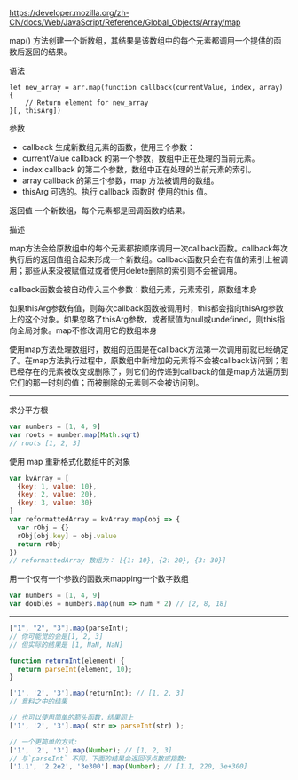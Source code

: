 https://developer.mozilla.org/zh-CN/docs/Web/JavaScript/Reference/Global_Objects/Array/map

map() 方法创建一个新数组，其结果是该数组中的每个元素都调用一个提供的函数后返回的结果。

语法

    let new_array = arr.map(function callback(currentValue, index, array) {
        // Return element for new_array
    }[, thisArg])

参数

* callback 生成新数组元素的函数，使用三个参数：
* currentValue callback 的第一个参数，数组中正在处理的当前元素。
* index callback 的第二个参数，数组中正在处理的当前元素的索引。
* array callback 的第三个参数，map 方法被调用的数组。
* thisArg 可选的。执行 callback 函数时 使用的this 值。

返回值
一个新数组，每个元素都是回调函数的结果。

描述

map方法会给原数组中的每个元素都按顺序调用一次callback函数。callback每次执行后的返回值组合起来形成一个新数组。callback函数只会在有值的索引上被调用；那些从来没被赋值过或者使用delete删除的索引则不会被调用。

callback函数会被自动传入三个参数：数组元素，元素索引，原数组本身

如果thisArg参数有值，则每次callback函数被调用时，this都会指向thisArg参数上的这个对象。如果忽略了thisArg参数，或者赋值为null或undefined，则this指向全局对象。map不修改调用它的数组本身

使用map方法处理数组时，数组的范围是在callback方法第一次调用前就已经确定了。在map方法执行过程中，原数组中新增加的元素将不会被callback访问到；若已经存在的元素被改变或删除了，则它们的传递到callback的值是map方法遍历到它们的那一时刻的值；而被删除的元素则不会被访问到。

---

求分平方根

```js
var numbers = [1, 4, 9]
var roots = number.map(Math.sqrt)
// roots [1, 2, 3]
```

使用 map 重新格式化数组中的对象

```js
var kvArray = [
  {key: 1, value: 10},
  {key: 2, value: 20},
  {key: 3, value: 30}
]
var reformattedArray = kvArray.map(obj => {
  var rObj = {}
  rObj[obj.key] = obj.value
  return rObj
})
// reformattedArray 数组为： [{1: 10}, {2: 20}, {3: 30}]
```

用一个仅有一个参数的函数来mapping一个数字数组

```js
var numbers = [1, 4, 9]
var doubles = numbers.map(num => num * 2) // [2, 8, 18]
```

---

```js
["1", "2", "3"].map(parseInt);
// 你可能觉的会是[1, 2, 3]
// 但实际的结果是 [1, NaN, NaN]

function returnInt(element) {
  return parseInt(element, 10);
}

['1', '2', '3'].map(returnInt); // [1, 2, 3]
// 意料之中的结果

// 也可以使用简单的箭头函数，结果同上
['1', '2', '3'].map( str => parseInt(str) );

// 一个更简单的方式:
['1', '2', '3'].map(Number); // [1, 2, 3]
// 与`parseInt` 不同，下面的结果会返回浮点数或指数:
['1.1', '2.2e2', '3e300'].map(Number); // [1.1, 220, 3e+300]
```
